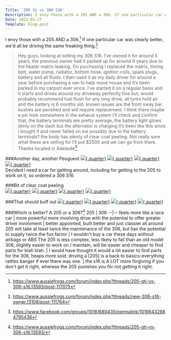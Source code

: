 ```yaml
---
Title: '205 Si vs 306 S16'
Description: I envy those with a 205 AND a 306. If one particular car was clearly better, we'd all be driving the same freaking thing.
Date: 2022-02-27
Template: blog-post
---
```


I envy those with a 205 AND a 306.[^1]   If one particular car was clearly better, we'd all be driving the same freaking thing.[^4]

> Hey guys, looking at selling my 306 S16.
I’ve owned it for around 5 years, the previous owner had it parked up for around 6 years due to the heater matrix leaking.
On purchasing I replaced the matrix, timing belt, water pump, radiator, bottom hose, ignition coils, spark plugs, battery and all fluids. I then used it as my daily driver for around a year before purchasing a van to help move house and it’s been parked in my carport ever since. 
I’ve started it on a regular basis and it starts and drives around my driveway perfectly fine but, would probably recommend fuel flush for any long drive, all tyres hold air and the battery is 6 months old.
known issues are the front sway bar bushes are perished and will require replacement. I think there maybe a pin hole somewhere in the exhaust system I’ll check and confirm that, the battery terminals are pretty average, the battery light glows dimly on the dash but the alternator is charging it’s been like this since I bought it and never failed on me possibly due to the battery terminals? the body has plenty of clear coat peeling. Not really sure what these are selling for I’ll put $2500 and we can go from there. Thanks located in Adelaide[^5]


###Another day, another Peugueot
[![](https://drive.google.com/thumbnail?id=18VSnWj1Gi-nabi20rO30HBxWBvx9qbVc){.quarter}](https://drive.google.com/uc?export=view&id=18VSnWj1Gi-nabi20rO30HBxWBvx9qbVc)
[![](https://drive.google.com/thumbnail?id=1GfUb30Z4uQQpgy2nbUKytV6Ii1vwkw2E){.quarter}](https://drive.google.com/uc?export=view&id=1GfUb30Z4uQQpgy2nbUKytV6Ii1vwkw2E)
[![](https://drive.google.com/thumbnail?id=10jKWCuhTxd7FAm0rNAK0KHGJzb1-cckB){.quarter}](https://drive.google.com/uc?export=view&id=10jKWCuhTxd7FAm0rNAK0KHGJzb1-cckB)
[![](https://drive.google.com/thumbnail?id=1zWsDVpcoYd28WRaLoFsd6r8h1tG77qmC){.quarter}](https://drive.google.com/uc?export=view&id=1zWsDVpcoYd28WRaLoFsd6r8h1tG77qmC)   
Decided I need a car for getting around, including for getting to the 205 to work on it, so ordered a 306 S16.  


###Bit of clear coat peeling   
[![](https://drive.google.com/thumbnail?id=17KNUnUlTCdoBWqxBWWE9hvPEperOLpqR){.quarter}](https://drive.google.com/uc?export=view&id=17KNUnUlTCdoBWqxBWWE9hvPEperOLpqR)
[![](https://drive.google.com/thumbnail?id=1kTdEEix9gnoY3Z9NuSrqEWMH1WBgeXom){.quarter}](https://drive.google.com/uc?export=view&id=1kTdEEix9gnoY3Z9NuSrqEWMH1WBgeXom)
[![](https://drive.google.com/thumbnail?id=1ifplnIKnu9ES8yj9j6To5v1xfE8tJEBo){.quarter}](https://drive.google.com/uc?export=view&id=1ifplnIKnu9ES8yj9j6To5v1xfE8tJEBo)
[![](https://drive.google.com/thumbnail?id=1KFTiC6pCVDBd5_B0-PH7-hMk1Pi029SD){.quarter}](https://drive.google.com/uc?export=view&id=1KFTiC6pCVDBd5_B0-PH7-hMk1Pi029SD)   

###That should buff out
[![](https://drive.google.com/thumbnail?id=1BGF5B294l6A5uLRSqvN-NEnNeYjCCjRI){.quarter}](https://drive.google.com/uc?export=view&id=1BGF5B294l6A5uLRSqvN-NEnNeYjCCjRI)
[![](https://drive.google.com/thumbnail?id=15ARCNwtmuWlXvT8NuiqEcggJ4Hjmwd6j){.quarter}](https://drive.google.com/uc?export=view&id=15ARCNwtmuWlXvT8NuiqEcggJ4Hjmwd6j)
[![](https://drive.google.com/thumbnail?id=1svMAa-NjCvChTFETOqQ_fe5u3faXRKtH){.quarter}](https://drive.google.com/uc?export=view&id=1svMAa-NjCvChTFETOqQ_fe5u3faXRKtH)
[![](https://drive.google.com/thumbnail?id=1KAA5Hj-wdVCZqfWCXYaWA1eGeTZGTLqD ){.quarter}](https://drive.google.com/uc?export=view&id=1KAA5Hj-wdVCZqfWCXYaWA1eGeTZGTLqD)   

###Which is better? A 205 or a 306?[^2]
205 | 306
--|--
feels more like a race car | more powerful
more involving drive with the potential to offer greater driver involvment |  better appointed, built better and just classier all around
205 will take at least twice the maintenance of the 306, but has the potential to supply twice the fun factor | I wouldn't buy a car these days without airbags or ABS
The 205 is less complex, less likely to fail than an old model 306, slightly easier to work on / maintain, will be easier and cheaper to find parts for blah blah. | I would have thought it would a lot easier to find parts for the 306, heaps more sold.
driving a [205] is a back to basics-everything rattles banger if ever there was one. | the s16 is A LOT more forgiving if you don't get it right, whereas the 205 punishes you for not getting it right.   


[^1]: https://www.aussiefrogs.com/forum/index.php?threads/205-gti-vs-306-s16.13593/post-117075
[^2]: https://www.aussiefrogs.com/forum/index.php?threads/205-gti-vs-306-s16.13593/
[^3]: https://www.aussiefrogs.com/forum/index.php?threads/new-306-s16-owner.13108/
[^4]: https://www.aussiefrogs.com/forum/index.php?threads/new-306-s16-owner.13108/post-111764
[^5]: https://www.facebook.com/groups/10181680435/permalink/10166432884795436
